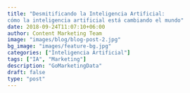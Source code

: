```yaml
---
title: "Desmitificando la Inteligencia Artificial: 
cómo la inteligencia artificial está cambiando el mundo"
date: 2018-09-24T11:07:10+06:00
author: Content Marketing Team
image: "images/blog/blog-post-2.jpg"
bg_image: "images/feature-bg.jpg"
categories: ["Inteligencia Artificial"]
tags: ["IA", "Marketing"]
description: "GoMarketingData"
draft: false
type: "post"
---
```

